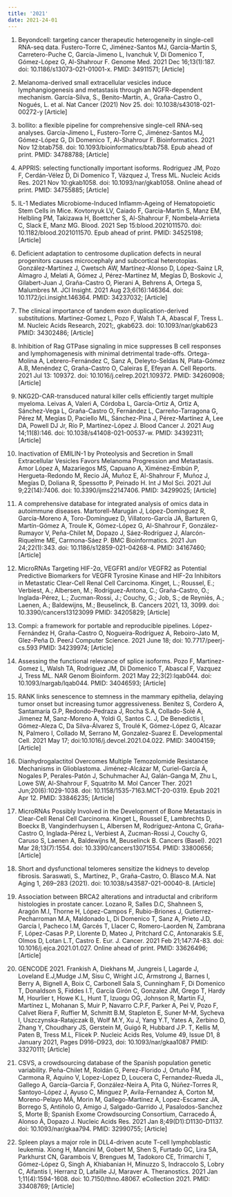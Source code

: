 ```yaml
---
title: '2021'
date: 2021-24-01
---
```



1. Beyondcell: targeting cancer therapeutic heterogeneity in single-cell RNA-seq data. Fustero-Torre C, Jiménez-Santos MJ, García-Martín S, Carretero-Puche C, García-Jimeno L, Ivanchuk V, Di Domenico T, Gómez-López G, Al-Shahrour F. Genome Med. 2021 Dec 16;13(1):187. doi: 10.1186/s13073-021-01001-x. PMID: 34911571; [Article]

1. Melanoma-derived small extracellular vesicles induce lymphangiogenesis and metastasis through an NGFR-dependent mechanism. García-Silva, S., Benito-Martín, A., Graña-Castro O., Nogués, L. et al. Nat Cancer (2021) Nov 25. doi: 10.1038/s43018-021-00272-y [Article]

1. bollito: a flexible pipeline for comprehensive single-cell RNA-seq analyses. García-Jimeno L, Fustero-Torre C, Jiménez-Santos MJ, Gómez-López G, Di Domenico T, Al-Shahrour F. Bioinformatics. 2021 Nov 12:btab758. doi: 10.1093/bioinformatics/btab758. Epub ahead of print. PMID: 34788788; [Article]

1. APPRIS: selecting functionally important isoforms. Rodriguez JM, Pozo F, Cerdán-Vélez D, Di Domenico T, Vázquez J, Tress ML. Nucleic Acids Res. 2021 Nov 10:gkab1058. doi: 10.1093/nar/gkab1058. Online ahead of print. PMID: 34755885; [Article]

1. IL-1 Mediates Microbiome-Induced Inflamm-Ageing of Hematopoietic Stem Cells in Mice. Kovtonyuk LV, Caiado F, Garcia-Martin S, Manz EM, Helbling PM, Takizawa H, Boettcher S, Al-Shahrour F, Nombela-Arrieta C, Slack E, Manz MG. Blood. 2021 Sep 15:blood.2021011570. doi: 10.1182/blood.2021011570. Epub ahead of print. PMID: 34525198; [Article]

1. Deficient adaptation to centrosome duplication defects in neural progenitors causes microcephaly and subcortical heterotopias. González-Martínez J, Cwetsch AW, Martínez-Alonso D, López-Sainz LR, Almagro J, Melati A, Gómez J, Pérez-Martínez M, Megías D, Boskovic J, Gilabert-Juan J, Graña-Castro O, Pierani A, Behrens A, Ortega S, Malumbres M. JCI Insight. 2021 Aug 23;6(16):146364. doi: 10.1172/jci.insight.146364. PMID: 34237032; [Article]

1. The clinical importance of tandem exon duplication-derived substitutions. Martinez-Gomez L, Pozo F, Walsh T.A, Abascal F, Tress L. M. Nucleic Acids Research, 2021;, gkab623. doi: 10.1093/nar/gkab623 PMID: 34302486; [Article]

1. Inhibition of Rag GTPase signaling in mice suppresses B cell responses and lymphomagenesis with minimal detrimental trade-offs. Ortega-Molina A, Lebrero-Fernández C, Sanz A, Deleyto-Seldas N, Plata-Gómez A.B, Menéndez C, Graña-Castro O, Caleiras E, Efeyan A. Cell Reports. 2021 Jul 13: 109372. doi: 10.1016/j.celrep.2021.109372. PMID: 34260908; [Article]

1. NKG2D-CAR-transduced natural killer cells efficiently target multiple myeloma. Leivas A, Valeri A, Córdoba L, García-Ortiz A, Ortiz A, Sánchez-Vega L, Graña-Castro O, Fernández L, Carreño-Tarragona G, Pérez M, Megías D, Paciello ML, Sánchez-Pina J, Pérez-Martínez A, Lee DA, Powell DJ Jr, Río P, Martínez-López J. Blood Cancer J. 2021 Aug 14;11(8):146. doi: 10.1038/s41408-021-00537-w. PMID: 34392311; [Article]

1. Inactivation of EMILIN-1 by Proteolysis and Secretion in Small Extracellular Vesicles Favors Melanoma Progression and Metastasis. Amor López A, Mazariegos MS, Capuano A, Ximénez-Embún P, Hergueta-Redondo M, Recio JÁ, Muñoz E, Al-Shahrour F, Muñoz J, Megías D, Doliana R, Spessotto P, Peinado H. Int J Mol Sci. 2021 Jul 9;22(14):7406. doi: 10.3390/ijms22147406. PMID: 34299025; [Article]

1. A comprehensive database for integrated analysis of omics data in autoimmune diseases. Martorell-Marugán J, López-Domínguez R, García-Moreno A, Toro-Domínguez D, Villatoro-García JA, Barturen G, Martín-Gómez A, Troule K, Gómez-López G, Al-Shahrour F, González-Rumayor V, Peña-Chilet M, Dopazo J, Sáez-Rodríguez J, Alarcón-Riquelme ME, Carmona-Sáez P. BMC Bioinformatics. 2021 Jun 24;22(1):343. doi: 10.1186/s12859-021-04268-4. PMID: 34167460; [Article]

1. MicroRNAs Targeting HIF-2α, VEGFR1 and/or VEGFR2 as Potential Predictive Biomarkers for VEGFR Tyrosine Kinase and HIF-2α Inhibitors in Metastatic Clear-Cell Renal Cell Carcinoma. Kinget, L.; Roussel, E.; Verbiest, A.; Albersen, M.; Rodríguez-Antona, C.; Graña-Castro, O.; Inglada-Pérez, L.; Zucman-Rossi, J.; Couchy, G.; Job, S.; de Reyniès, A.; Laenen, A.; Baldewijns, M.; Beuselinck, B. Cancers 2021, 13, 3099. doi: 10.3390/cancers13123099 PMID: 34205829; [Article]

1. Compi: a framework for portable and reproducible pipelines. López-Fernández H, Graña-Castro O, Nogueira-Rodríguez A, Reboiro-Jato M, Glez-Peña D. PeerJ Computer Science. 2021 June 18; doi: 10.7717/peerj-cs.593 PMID: 34239974; [Article]

1. Assessing the functional relevance of splice isoforms. Pozo F, Martinez-Gomez L, Walsh TA, Rodriguez JM, Di Domenico T, Abascal F, Vazquez J, Tress ML.
    NAR Genom Bioinform. 2021 May 22;3(2):lqab044. doi: 10.1093/nargab/lqab044. PMID: 34046593; [Article]  

1. RANK links senescence to stemness in the mammary epithelia, delaying tumor onset but increasing tumor aggressiveness. Benítez S, Cordero A, Santamaría G.P,  Redondo-Pedraza J, Rocha S.A, Collado-Solé A, Jimenez M, Sanz-Moreno A, Yoldi G, Santos C. J, De Benedictis I, Gómez-Aleza C, Da Silva-Álvarez S, Troulé K, Gómez-López G, Alcazar N, Palmero I, Collado M, Serrano M, Gonzalez-Suarez E. Developmental Cell. 2021 May 17; doi:10.1016/j.devcel.2021.04.022. PMID: 34004159; [Article]

1. Dianhydrogalactitol Overcomes Multiple Temozolomide Resistance Mechanisms in Glioblastoma. Jiménez-Alcázar M, Curiel-García Á, Nogales P, Perales-Patón J, Schuhmacher AJ, Galán-Ganga M, Zhu L, Lowe SW, Al-Shahrour F, Squatrito M. Mol Cancer Ther. 2021 Jun;20(6):1029-1038. doi: 10.1158/1535-7163.MCT-20-0319. Epub 2021 Apr 12. PMID: 33846235; [Article]

1. MicroRNAs Possibly Involved in the Development of Bone Metastasis in Clear-Cell Renal Cell Carcinoma. Kinget L, Roussel E, Lambrechts D, Boeckx B, Vanginderhuysen L, Albersen M, Rodríguez-Antona C, Graña-Castro O, Inglada-Pérez L, Verbiest A, Zucman-Rossi J, Couchy G, Caruso S, Laenen A, Baldewijns M, Beuselinck B. Cancers (Basel). 2021 Mar 28;13(7):1554. doi: 10.3390/cancers13071554. PMID: 33800656; [Article]

1. Short and dysfunctional telomeres sensitize the kidneys to develop fibrosis. Saraswati, S., Martínez, P., Graña-Castro, O. Blasco M.A. Nat Aging 1, 269–283 (2021). doi: 10.1038/s43587-021-00040-8. [Article]

1. Association between BRCA2 alterations and intraductal and cribriform histologies in prostate cancer. Lozano R, Salles D.C, Shahneen S, Aragón M.I, Thorne H, López-Campos F, Rubio-Briones J, Gutierrez-Pecharroman M.A, Maldonado L, Di Domenico T,  Sanz A, Prieto J.D, García I, Pacheco I.M, Garcés T, Llacer C, Romero-Laorden N, Zambrana F, López-Casas P.P, Llorente D, Mateo J, Pritchard C.C, Antonarakis S.E, Olmos D, Lotan L.T, Castro E. Eur. J. Cancer. 2021 Feb 21;147:74-83. doi: 10.1016/j.ejca.2021.01.027. Online ahead of print. PMID: 33626496; [Article]

1. GENCODE 2021. Frankish A, Diekhans M, Jungreis I, Lagarde J, Loveland E.J,Mudge J.M, Sisu C, Wright J.C, Armstrong J, Barnes I, Berry A, Bignell A, Boix C, Carbonell Sala S, Cunningham F, Di Domenico T, Donaldson S, Fiddes I.T, García Girón C, Gonzalez JM, Grego T, Hardy M, Hourlier t, Howe K.L, Hunt T, Izuogu OG, Johnson R, Martin FJ, Martínez L, Mohanan S, Muir P, Navarro C.P.F, Parker A, Pei V, Pozo F, Calvet Riera F, Ruffier M, Schmitt B.M, Stapleton E, Suner M-M, Sycheva I, Uszczynska-Ratajczak B, Wolf M.Y, Xu J, Yang Y.T, Yates A, Zerbino D, Zhang Y, Choudhary JS, Gerstein M, Guigó R, Hubbard J.P. T, Kellis M, Paten B, Tress M.L, Flicek P. Nucleic Acids Res, Volume 49, Issue D1, 8 January 2021, Pages D916–D923, doi: 10.1093/nar/gkaa1087 PMID: 33270111; [Article]

1. CSVS, a crowdsourcing database of the Spanish population genetic variability. Peña-Chilet M, Roldán G, Perez-Florido J, Ortuño FM, Carmona R, Aquino V, Lopez-Lopez D, Loucera C, Fernandez-Rueda JL, Gallego A, García-Garcia F, González-Neira A, Pita G, Núñez-Torres R, Santoyo-López J, Ayuso C, Minguez P, Avila-Fernandez A, Corton M, Moreno-Pelayo MÁ, Morin M, Gallego-Martinez A, Lopez-Escamez JA, Borrego S, Antiñolo G, Amigo J, Salgado-Garrido J, Pasalodos-Sanchez S, Morte B; Spanish Exome Crowdsourcing Consortium, Carracedo Á, Alonso Á, Dopazo J. Nucleic Acids Res. 2021 Jan 8;49(D1):D1130-D1137. doi: 10.1093/nar/gkaa794. PMID: 32990755; [Article]

1. Spleen plays a major role in DLL4-driven acute T-cell lymphoblastic leukemia. Xiong H, Mancini M, Gobert M, Shen S, Furtado GC, Lira SA, Parkhurst CN, Garambois V, Brengues M, Tadokoro CE, Trimarchi T, Gómez-López G, Singh A, Khiabanian H, Minuzzo S, Indraccolo S, Lobry C, Aifantis I, Herranz D, Lafaille JJ, Maraver A. Theranostics. 2021 Jan 1;11(4):1594-1608. doi: 10.7150/thno.48067. eCollection 2021. PMID: 33408769; [Article]
